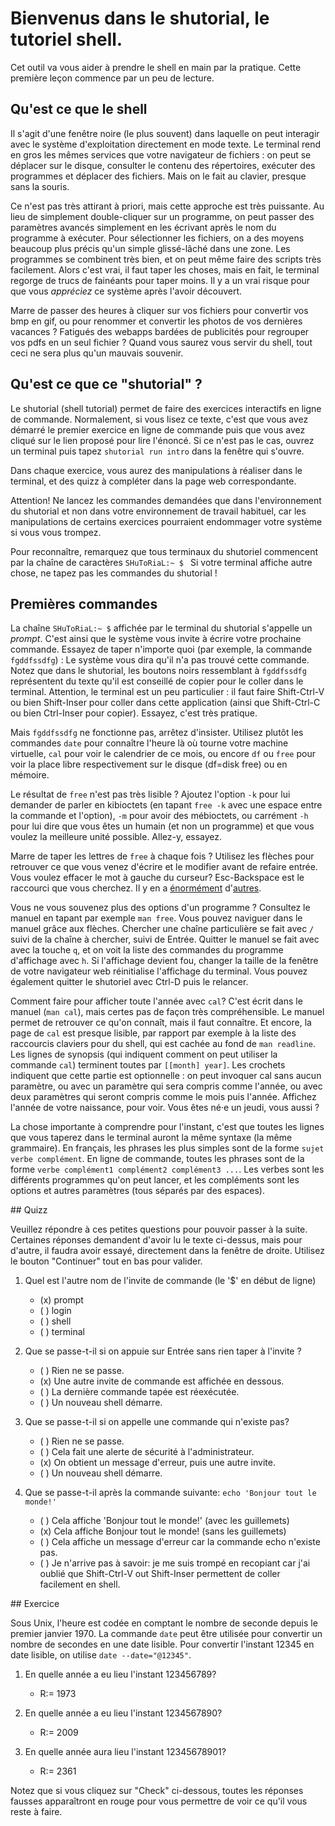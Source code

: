 # Bienvenus dans le shutorial, le tutoriel shell.

Cet outil va vous aider à prendre le shell en main par la pratique.
Cette première leçon commence par un peu de lecture. 

## Qu'est ce que le shell

Il s'agit d'une fenêtre noire (le plus souvent) dans laquelle on peut
interagir avec le système d'exploitation directement en mode texte. Le
terminal rend en gros les mêmes services que votre navigateur de
fichiers : on peut se déplacer sur le disque, consulter le contenu des
répertoires, exécuter des programmes et déplacer des fichiers. Mais on
le fait au clavier, presque sans la souris.

Ce n'est pas très attirant à priori, mais cette approche est très puissante. Au
lieu de simplement double-cliquer sur un programme, on peut passer des
paramètres avancés simplement en les écrivant après le nom du programme à
exécuter. Pour sélectionner les fichiers, on a des moyens beaucoup plus précis
qu'un simple glissé-lâché dans une zone. Les programmes se combinent très bien,
et on peut même faire des scripts très facilement. Alors c'est vrai, il faut
taper les choses, mais en fait, le terminal regorge de trucs de fainéants pour
taper moins. Il y a un vrai risque pour que vous *appréciez* ce système après
l'avoir découvert.

Marre de passer des heures à cliquer sur vos fichiers pour convertir
vos bmp en gif, ou pour renommer et convertir les photos de vos
dernières vacances ? Fatigués des webapps bardées de publicités pour
regrouper vos pdfs en un seul fichier ? Quand vous saurez vous servir
du shell, tout ceci ne sera plus qu'un mauvais souvenir.

## Qu'est ce que ce "shutorial" ?

Le shutorial (shell tutorial) permet de faire des exercices
interactifs en ligne de commande. Normalement, si vous lisez ce texte,
c'est que vous avez démarré le premier exercice en ligne de commande
puis que vous avez cliqué sur le lien proposé pour lire l'énoncé. Si
ce n'est pas le cas, ouvrez un terminal puis tapez ```shutorial run
intro``` dans la fenêtre qui s'ouvre.

Dans chaque exercice, vous aurez des manipulations à réaliser dans le
terminal, et des quizz à compléter dans la page web correspondante.

Attention! Ne lancez les commandes demandées que dans l'environnement
du shutorial et non dans votre environnement de travail habituel, car
les manipulations de certains exercices pourraient endommager votre
système si vous vous trompez. 

Pour reconnaître, remarquez que tous terminaux du shutoriel commencent
par la chaîne de caractères ```SHuToRiaL:~ $ ``` Si votre terminal
affiche autre chose, ne tapez pas les commandes du shutorial !

## Premières commandes

La chaîne ```SHuToRiaL:~ $``` affichée par le terminal du shutorial
s'appelle un *prompt*.  C'est ainsi que le système vous invite à
écrire votre prochaine commande. Essayez de taper n'importe quoi (par
exemple, la commande ```fgddfssdfg```) : Le système vous dira qu'il
n'a pas trouvé cette commande. Notez que dans le shutorial, les
boutons noirs ressemblant à ```fgddfssdfg``` représentent du texte
qu'il est conseillé de copier pour le coller dans le terminal.
Attention, le terminal est un peu particulier : il faut faire
Shift-Ctrl-V ou bien Shift-Inser pour coller dans cette application
(ainsi que Shift-Ctrl-C ou bien Ctrl-Inser pour copier). Essayez,
c'est très pratique.

Mais ```fgddfssdfg``` ne fonctionne pas, arrêtez d'insister.
Utilisez plutôt les commandes ```date``` pour connaître l'heure là où
tourne votre machine virtuelle, ```cal``` pour voir le calendrier de
ce mois, ou encore ```df``` ou ```free``` pour voir la place
libre respectivement sur le disque (df=disk free) ou en mémoire.

Le résultat de ```free``` n'est pas très lisible ? Ajoutez l'option ```-k```
pour lui demander de parler en kibioctets (en tapant ```free -k```
avec une espace entre la commande et l'option), ```-m``` pour avoir
des mébioctets, ou carrément ```-h``` pour lui dire que vous êtes un
humain (et non un programme) et que vous voulez la meilleure unité
possible. Allez-y, essayez.

Marre de taper les lettres de ```free``` à chaque fois ? Utilisez les flèches
pour retrouver ce que vous venez d'écrire et le modifier avant de refaire
entrée. Vous voulez effacer le mot à gauche du curseur? Esc-Backspace
est le raccourci que vous cherchez. Il y en a
[énormément](https://readline.kablamo.org/emacs.html)
d'[autres](https://github.com/chzyer/readline/blob/master/doc/shortcut.md).

Vous ne vous souvenez plus des options d'un programme ? Consultez le
manuel en tapant par exemple ```man free```. Vous pouvez
naviguer dans le manuel grâce aux flèches. Chercher une chaîne
particulière se fait avec ```/``` suivi de la chaîne à chercher, suivi
de Entrée. Quitter le manuel se fait avec avec la touche ```q```, et
on voit la liste des commandes du programme d'affichage avec ```h```.
Si l'affichage devient fou, changer la taille de la fenêtre de votre
navigateur web réinitialise l'affichage du terminal. Vous pouvez également
quitter le shutoriel avec Ctrl-D puis le relancer.

Comment faire pour afficher toute l'année avec ```cal```?
C'est écrit dans le manuel (```man cal```), mais certes pas
de façon très compréhensible. Le manuel permet de retrouver ce qu'on
connaît, mais il faut connaître. Et encore, la page de ``cal`` est
presque lisible, par rapport par exemple à la liste des raccourcis
claviers pour du shell, qui est cachée au fond de ```man
readline```. Les lignes de synopsis (qui indiquent comment
on peut utiliser la commande ``cal``) terminent toutes par ``[[month] year]``.
Les crochets indiquent que cette partie est optionnelle : on peut
invoquer cal sans aucun paramètre, ou avec un paramètre qui sera
compris comme l'année, ou avec deux paramètres qui seront compris
comme le mois puis l'année. Affichez l'année de votre naissance, pour
voir. Vous êtes né·e un jeudi, vous aussi ?

La chose importante à comprendre pour l'instant, c'est que toutes les lignes
que vous taperez dans le terminal auront la même syntaxe (la même grammaire). En
français, les phrases les plus simples sont de la forme ```sujet verbe complément```. 
En ligne de commande, toutes les phrases sont de la forme
```verbe complément1 complément2 complément3 ...```. Les verbes sont les différents
programmes qu'on peut lancer, et les compléments sont les options et autres 
paramètres (tous séparés par des espaces). 

## Quizz

Veuillez répondre à ces petites questions pour pouvoir passer à la
suite. Certaines réponses demandent d'avoir lu le texte ci-dessus,
mais pour d'autre, il faudra avoir essayé, directement dans la fenêtre
de droite. Utilisez le bouton "Continuer" tout en bas pour valider.

1. Quel est l'autre nom de l'invite de commande (le '$' en début de ligne)
     - (x) prompt
     - ( ) login
     - ( ) shell
     - ( ) terminal

2. Que se passe-t-il si on appuie sur Entrée sans rien taper à l'invite ?
     - ( ) Rien ne se passe.
     - (x) Une autre invite de commande est affichée en dessous.
     - ( ) La dernière commande tapée est réexécutée.
     - ( ) Un nouveau shell démarre.

3. Que se passe-t-il si on appelle une commande qui n'existe pas?
     - ( ) Rien ne se passe.
     - ( ) Cela fait une alerte de sécurité à l'administrateur.
     - (x) On obtient un message d'erreur, puis une autre invite.
     - ( ) Un nouveau shell démarre.

4. Que se passe-t-il après la commande suivante: `echo 'Bonjour tout le monde!'`
     - ( ) Cela affiche 'Bonjour tout le monde!' (avec les guillemets)
     - (x) Cela affiche Bonjour tout le monde! (sans les guillemets)
     - ( ) Cela affiche un message d'erreur car la commande echo n'existe pas.
     - ( ) Je n'arrive pas à savoir: je me suis trompé en recopiant car j'ai oublié que Shift-Ctrl-V out Shift-Inser permettent de coller facilement en shell.

## Exercice

Sous Unix, l'heure est codée en comptant le nombre de seconde depuis
le premier janvier 1970. La commande ```date``` peut être utilisée
pour convertir un nombre de secondes en une date lisible. Pour
convertir l'instant 12345 en date lisible, on utilise 
```date --date="@12345"```.

1. En quelle année a eu lieu l'instant 123456789?
    - R:= 1973

2. En quelle année a eu lieu l'instant 1234567890?
    - R:= 2009

3. En quelle année aura lieu l'instant 12345678901?
    - R:= 2361

Notez que si vous cliquez sur "Check" ci-dessous, toutes les réponses
fausses apparaîtront en rouge pour vous permettre de voir ce qu'il vous
reste à faire.

<div id="tg-feedback" class="alert" role="alert" style="display: none">

Bravo! Vous avez fini cet exercice. Passez au suivant en tapant
```shutorial run navigation``` dans le terminal. Vous pouvez fermer
cette fenêtre.

</div>

